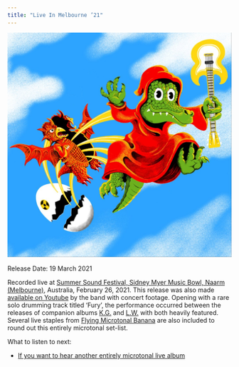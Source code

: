 ```yaml
---
title: "Live In Melbourne ’21"
---
```


![album cover of Live In Melbourne 2021](./cover.jpg)

Release Date: 19 March 2021

Recorded live at [Summer Sound Festival, Sidney Myer Music Bowl, Naarm (Melbourne)](../setlists/2021/02/26/sidney-myer-music-bowl-melbourne-australia.html), Australia, February 26, 2021. This release was also made [available on Youtube](https://www.youtube.com/watch?v=8X_LVeLFrA8) by the band with concert footage. Opening with a rare solo drumming track titled ‘Fury’, the performance occurred between the releases of companion albums [K.G.](../kg) and [L.W.](../lw) with both heavily featured. Several live staples from [Flying Microtonal Banana](../flying-microtonal-banana) are also included to round out this entirely microtonal set-list.

What to listen to next:

*   [If you want to hear another entirely microtonal live album](../live-in-sydney-2021)
